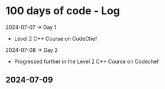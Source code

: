 # 100 days of code - Log

2024-07-07 -> Day 1
- Level 2 C++ Course on CodeChef

2024-07-08 -> Day 2
- Progressed further in the Level 2 C++ Course on Codechef

2024-07-09
- 
